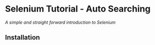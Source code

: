 # Selenium Tutorial - Auto Searching 

*A simple and straight forward introduction to Selenium*

## Installation
